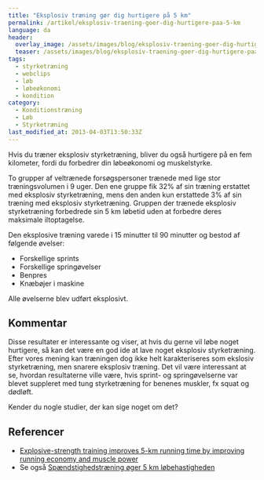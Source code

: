 ```yaml
---
title: "Eksplosiv træning gør dig hurtigere på 5 km"
permalink: /artikel/eksplosiv-traening-goer-dig-hurtigere-paa-5-km
language: da
header:
  overlay_image: /assets/images/blog/eksplosiv-traening-goer-dig-hurtigere-paa-5-km.jpg
  teaser: /assets/images/blog/eksplosiv-traening-goer-dig-hurtigere-paa-5-km.jpg
tags:
  - styrketræning
  - webclips
  - løb
  - løbeøkonomi
  - kondition
category:
  - Konditionstræning
  - Løb
  - Styrketræning
last_modified_at: 2013-04-03T13:50:33Z
---
```


Hvis du træner eksplosiv styrketræning, bliver du også hurtigere på en fem kilometer, fordi du forbedrer din løbeøkonomi og muskelstyrke.

To grupper af veltrænede forsøgspersoner trænede med lige stor træningsvolumen i 9 uger. Den ene gruppe fik 32% af sin træning erstattet med eksplosiv styrketræning, mens den anden kun erstattede 3% af sin træning med eksplosiv styrketræning. Gruppen der trænede eksplosiv styrketræning forbedrede sin 5 km løbetid uden at forbedre deres maksimale iltoptagelse.

Den eksplosive træning varede i 15 minutter til 90 minutter og bestod af følgende øvelser:

- Forskellige sprints
- Forskellige springøvelser
- Benpres
- Knæbøjer i maskine

Alle øvelserne blev udført eksplosivt.

## Kommentar

Disse resultater er interessante og viser, at hvis du gerne vil løbe noget hurtigere, så kan det være en god ide at lave noget eksplosiv styrketræning. Efter vores mening kan træningen dog ikke helt karakteriseres som ekslosiv styrketræning, men snarere eksplosiv træning. Det vil være interessant at se, hvordan resultaterne ville være, hvis sprint- og springøvelserne var blevet suppleret med tung styrketræning for benenes muskler, fx squat og dødløft.

Kender du nogle studier, der kan sige noget om det?

## Referencer

- [Explosive-strength training improves 5-km running time by improving running economy and muscle power](http://jap.physiology.org/cgi/content/full/86/5/1527)
- Se også [Spændstighedstræning øger 5 km løbehastigheden](http://www.motion-online.dk/konditionstraening/kondition_-_artikler/spaendstighedstraening_oeger_5_km_loebehastigheden/)
